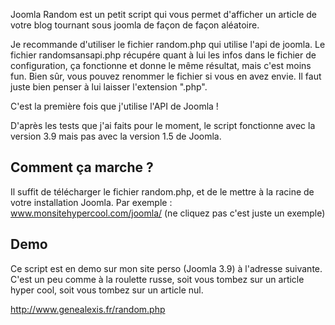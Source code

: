 Joomla Random est un petit script qui vous permet d'afficher un article de votre blog tournant sous joomla de façon de façon aléatoire.

Je recommande d'utiliser le fichier random.php qui utilise l'api de joomla. Le fichier randomsansapi.php récupére quant à lui les infos dans le fichier de configuration, ça fonctionne et donne le même résultat, mais c'est moins fun. Bien sûr, vous pouvez renommer le fichier si vous en avez envie. Il faut juste bien penser à lui laisser l'extension ".php".


C'est la première fois que j'utilise l'API de Joomla ! 

D'après les tests que j'ai faits pour le moment, le script fonctionne avec la version 3.9 mais pas avec la version 1.5 de Joomla.

Comment ça marche ?
-------------------

Il suffit de télécharger le fichier random.php, et de le mettre à la racine de votre installation Joomla.
Par exemple : www.monsitehypercool.com/joomla/ (ne cliquez pas c'est juste un exemple)

Demo
----

Ce script est en demo sur mon site perso (Joomla 3.9) à l'adresse suivante. 
C'est un peu comme à la roulette russe, soit vous tombez sur un article hyper cool, soit vous tombez sur un article nul.

http://www.genealexis.fr/random.php